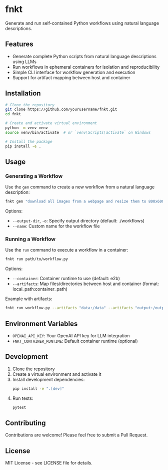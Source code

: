 # fnkt

Generate and run self-contained Python workflows using natural language descriptions.

## Features

- Generate complete Python scripts from natural language descriptions using LLMs
- Run workflows in ephemeral containers for isolation and reproducibility
- Simple CLI interface for workflow generation and execution
- Support for artifact mapping between host and container

## Installation

```bash
# Clone the repository
git clone https://github.com/yourusername/fnkt.git
cd fnkt

# Create and activate virtual environment
python -m venv venv
source venv/bin/activate  # or `venv\Scripts\activate` on Windows

# Install the package
pip install -e .
```

## Usage

### Generating a Workflow

Use the `gen` command to create a new workflow from a natural language description:

```bash
fnkt gen "download all images from a webpage and resize them to 800x600"
```

Options:

- `--output-dir`, `-o`: Specify output directory (default: ./workflows)
- `--name`: Custom name for the workflow file

### Running a Workflow

Use the `run` command to execute a workflow in a container:

```bash
fnkt run path/to/workflow.py
```

Options:

- `--container`: Container runtime to use (default: e2b)
- `--artifacts`: Map files/directories between host and container (format: local_path:container_path)

Example with artifacts:

```bash
fnkt run workflow.py --artifacts "data:/data" --artifacts "output:/output"
```

## Environment Variables

- `OPENAI_API_KEY`: Your OpenAI API key for LLM integration
- `FNKT_CONTAINER_RUNTIME`: Default container runtime (optional)

## Development

1. Clone the repository
2. Create a virtual environment and activate it
3. Install development dependencies:
   ```bash
   pip install -e ".[dev]"
   ```
4. Run tests:
   ```bash
   pytest
   ```

## Contributing

Contributions are welcome! Please feel free to submit a Pull Request.

## License

MIT License - see LICENSE file for details.
